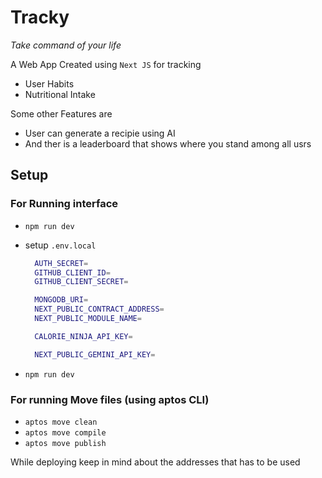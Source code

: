 # Tracky 

_Take command of your life_

A Web App Created using `Next JS` for tracking

- User Habits
- Nutritional Intake

Some other Features are

- User can generate a recipie using AI
- And ther is a leaderboard that shows where you stand among all usrs

## Setup

### For Running interface

- `npm run dev`
- setup `.env.local`

  ```bash
    AUTH_SECRET=
    GITHUB_CLIENT_ID=
    GITHUB_CLIENT_SECRET=

    MONGODB_URI=
    NEXT_PUBLIC_CONTRACT_ADDRESS=
    NEXT_PUBLIC_MODULE_NAME=

    CALORIE_NINJA_API_KEY=

    NEXT_PUBLIC_GEMINI_API_KEY=
  ```

- `npm run dev`

### For running Move files (using aptos CLI)

- `aptos move clean`
- `aptos move compile`
- `aptos move publish`

While deploying keep in mind about the addresses that has to be used
